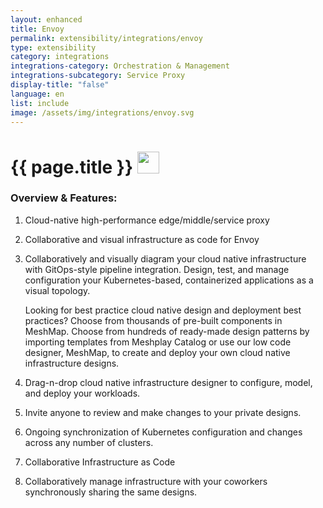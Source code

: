 ```yaml
---
layout: enhanced
title: Envoy
permalink: extensibility/integrations/envoy
type: extensibility
category: integrations
integrations-category: Orchestration & Management
integrations-subcategory: Service Proxy
display-title: "false"
language: en
list: include
image: /assets/img/integrations/envoy.svg
---
```


<h1>{{ page.title }} <img src="{{ page.image }}" style="width: 35px; height: 35px;" /></h1>


<!-- This needs replaced with the Category property, not the sub-category.
 #### About: Cloud-native high-performance edge/middle/service proxy -->

### Overview & Features:

1. Cloud-native high-performance edge/middle/service proxy

2. Collaborative and visual infrastructure as code for Envoy

4. 
    Collaboratively and visually diagram your cloud native infrastructure with GitOps-style pipeline integration. Design, test, and manage configuration your Kubernetes-based, containerized applications as a visual topology.



    Looking for best practice cloud native design and deployment best practices? Choose from thousands of pre-built components in MeshMap. Choose from hundreds of ready-made design patterns by importing templates from Meshplay Catalog or use our low code designer, MeshMap, to create and deploy your own cloud native infrastructure designs.



5. Drag-n-drop cloud native infrastructure designer to configure, model, and deploy your workloads.

6. Invite anyone to review and make changes to your private designs.

7. Ongoing synchronization of Kubernetes configuration and changes across any number of clusters.

8. Collaborative Infrastructure as Code

9. Collaboratively manage infrastructure with your coworkers synchronously sharing the same designs.

